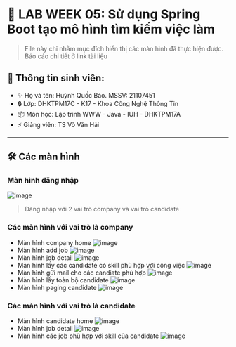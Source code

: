 # 📌 LAB WEEK 05: Sử dụng Spring Boot tạo mô hình tìm kiếm việc làm
> File này chỉ nhằm mục đích hiển thị các màn hình đã thực hiện được. Báo cáo chi tiết ở link tài liệu

## 🚀 **Thông tin sinh viên:**
- ✨ Họ và tên: Huỳnh Quốc Bảo. MSSV: 21107451
- 🔒 Lớp: DHKTPM17C - K17 - Khoa Công Nghệ Thông Tin
- 📦 Môn học: Lập trình WWW - Java - IUH - DHKTPM17A 
- ⚡ Giảng viên: TS Võ Văn Hải

---

## 🛠 **Các màn hình**
### Màn hình đăng nhập
![image](https://github.com/user-attachments/assets/a1bbc8c8-3bbb-449b-9644-c6af8a284a4c)
> Đăng nhập với 2 vai trò company và vai trò candidate
### Các màn hình với vai trò là company
- Màn hình company home
  ![image](https://github.com/user-attachments/assets/37b61c8d-797e-45d8-acae-7be6a26c0069)
- Màn hình add job
  ![image](https://github.com/user-attachments/assets/1c999ef4-0abd-4288-a48f-c6fd907c36b0)
- Màn hình job detail
  ![image](https://github.com/user-attachments/assets/81d22daa-f64f-47b0-97df-1fd9b74cfc4b)
- Màn hình lấy các candidate có skill phù hợp với công việc
  ![image](https://github.com/user-attachments/assets/529a961c-b166-48e7-bce8-d7a80b34ad8d)
- Màn hình gửi mail cho các candiate phù hợp
  ![image](https://github.com/user-attachments/assets/12fe0984-1c26-4516-840e-43c529bcfc43)
- Màn hình lấy toàn bộ candidate
  ![image](https://github.com/user-attachments/assets/96008c51-4691-4fa6-b18e-279d58fa4ede)
- Màn hình paging candidate
  ![image](https://github.com/user-attachments/assets/f4dbc7cb-e029-45c8-b583-2ee9934381b3)
### Các màn hình với vai trò là candidate
- Màn hình candidate home
  ![image](https://github.com/user-attachments/assets/6762d862-d57b-43c5-ba1c-9680b1525a68)
- Màn hình job detail
  ![image](https://github.com/user-attachments/assets/04cef223-a545-4325-b2e3-e4cb92688fb0)
- Màn hình các job phù hợp với skill của candidate
  ![image](https://github.com/user-attachments/assets/91529dce-ac6e-4d73-b757-4c76493d4926)
